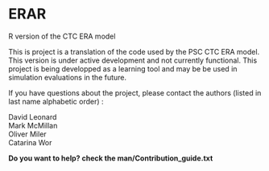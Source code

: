 # ERAR
R version of the CTC ERA model



This is project is a translation of the code used by the PSC CTC ERA model. 
This version is under active development and not currently functional. 
This project is being developped as a learning tool and may be be used in simulation evaluations in the future. 

If you have questions about the project, please contact the authors (listed in last name alphabetic order) :

David Leonard <br />
Mark McMillan <br />
Oliver Miler <br />
Catarina Wor<br />


**Do you want to help? check the man/Contribution_guide.txt**







